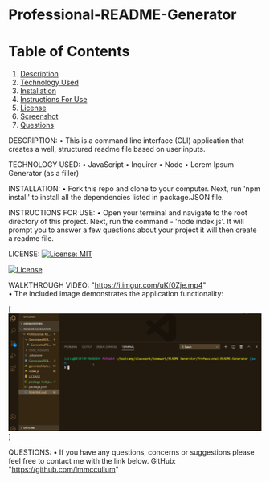# Professional-README-Generator

# Table of Contents
  1. [Description](#Description)
  2. [Technology Used](#TechnologyUsed)
  3. [Installation](#Installation)
  4. [Instructions For Use](#InstructionsForUse)
  5. [License](#License)
  6. [Screenshot](#Screenshot)
  7. [Questions](#Questions)

DESCRIPTION:
• This is a command line interface (CLI) application that creates a well, structured readme file based on user inputs.

TECHNOLOGY USED:
• JavaScript
• Inquirer
• Node
• Lorem Ipsum Generator (as a filler)

INSTALLATION:
• Fork this repo and clone to your computer. Next, run 'npm install' to install all the dependencies listed in package.JSON file.

INSTRUCTIONS FOR USE:
• Open your terminal and navigate to the root directory of this project. Next, run the command - 'node index.js'. It will prompt you to answer a few questions about your project it will then create a readme file.

LICENSE: [![License: MIT](https://img.shields.io/badge/License-MIT-yellow.svg)](https://opensource.org/licenses/MIT)

[![License](https://img.shields.io/badge/License-Apache%202.0-blue.svg)](https://opensource.org/licenses/Apache-2.0)

WALKTHROUGH VIDEO: "https://i.imgur.com/uKf0Zje.mp4"  
• The included image demonstrates the application functionality:

[![Demonstrative Video](homework9_screen_capture.gif)]

QUESTIONS:
• If you have any questions, concerns or suggestions please feel free to contact me with the link below.
GitHub: "https://github.com/lmmccullum"
